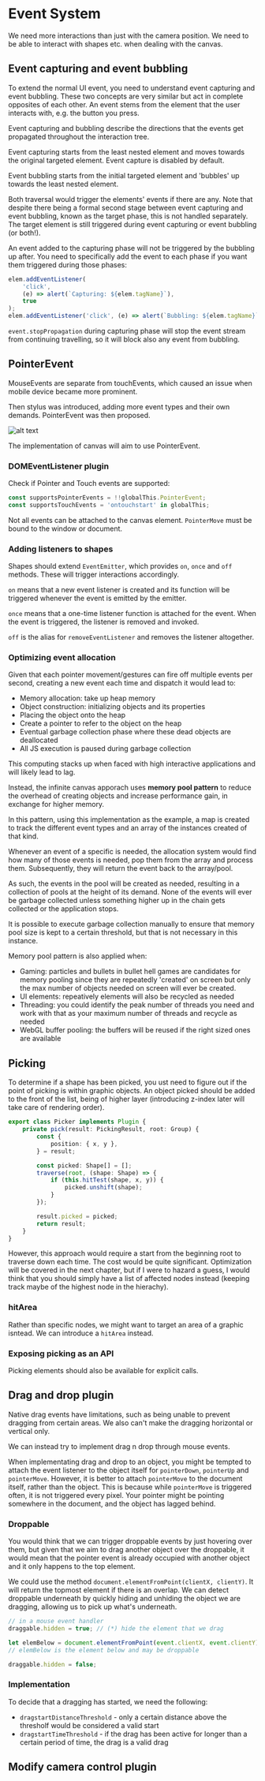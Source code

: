 # Event System

We need more interactions than just with the camera position. We need to be able to interact with shapes etc. when dealing with the canvas.

## Event capturing and event bubbling

To extend the normal UI event, you need to understand event capturing and event bubbling. These two concepts are very similar but act in complete opposites of each other. An event stems from the element that the user interacts with, e.g. the button you press.

Event capturing and bubbling describe the directions that the events get propagated throughout the interaction tree.

Event capturing starts from the least nested element and moves towards the original targeted element. Event capture is disabled by default.

Event bubbling starts from the initial targeted element and 'bubbles' up towards the least nested element.

Both traversal would trigger the elements' events if there are any. Note that despite there being a formal second stage between event capturing and event bubbling, known as the target phase, this is not handled separately. The target element is still triggered during event capturing or event bubbling (or both!).

An event added to the capturing phase will not be triggered by the bubbling up after. You need to specifically add the event to each phase if you want them triggered during those phases:

```js
elem.addEventListener(
    'click',
    (e) => alert(`Capturing: ${elem.tagName}`),
    true
);
elem.addEventListener('click', (e) => alert(`Bubbling: ${elem.tagName}`));
```

`event.stopPropagation` during capturing phase will stop the event stream from continuing travelling, so it will block also any event from bubbling.

## PointerEvent

MouseEvents are separate from touchEvents, which caused an issue when mobile device became more prominent.

Then stylus was introduced, adding more event types and their own demands. PointerEvent was then proposed.

![alt text](mouse-pointer-touch-events.png)

The implementation of canvas will aim to use PointerEvent.

### DOMEventListener plugin

Check if Pointer and Touch events are supported:

```ts
const supportsPointerEvents = !!globalThis.PointerEvent;
const supportsTouchEvents = 'ontouchstart' in globalThis;
```

Not all events can be attached to the canvas element. `PointerMove` must be bound to the window or document.

### Adding listeners to shapes

Shapes should extend `EventEmitter`, which provides `on`, `once` and `off` methods. These will trigger interactions accordingly.

`on` means that a new event listener is created and its function will be triggered whenever the event is emitted by the emitter.

`once` means that a one-time listener function is attached for the event. When the event is triggered, the listener is removed and invoked.

`off` is the alias for `removeEventListener` and removes the listener altogether.

### Optimizing event allocation

Given that each pointer movement/gestures can fire off multiple events per second, creating a new event each time and dispatch it would lead to:

- Memory allocation: take up heap memory
- Object construction: initializing objects and its properties
- Placing the object onto the heap
- Create a pointer to refer to the object on the heap
- Eventual garbage collection phase where these dead objects are deallocated
- All JS execution is paused during garbage collection

This computing stacks up when faced with high interactive applications and will likely lead to lag.

Instead, the infinite canvas apporach uses **memory pool pattern** to reduce the overhead of creating objects and increase performance gain, in exchange for higher memory.

In this pattern, using this implementation as the example, a map is created to track the different event types and an array of the instances created of that kind.

Whenever an event of a specific is needed, the allocation system would find how many of those events is needed, pop them from the array and process them. Subsequently, they will return the event back to the array/pool.

As such, the events in the pool will be created as needed, resulting in a collection of pools at the height of its demand. None of the events will ever be garbage collected unless something higher up in the chain gets collected or the application stops.

It is possible to execute garbage collection manually to ensure that memory pool size is kept to a certain threshold, but that is not necessary in this instance.

Memory pool pattern is also applied when:

- Gaming: particles and bullets in bullet hell games are candidates for memory pooling since they are repeatedly 'created' on screen but only the max number of objects needed on screen will ever be created.
- UI elements: repeatively elements will also be recycled as needed
- Threading: you could identify the peak number of threads you need and work with that as your maximum number of threads and recycle as needed
- WebGL buffer pooling: the buffers will be reused if the right sized ones are available

## Picking

To determine if a shape has been picked, you ust need to figure out if the point of picking is within graphic objects. An object picked should be added to the front of the list, being of higher layer (introducing z-index later will take care of rendering order).

```ts
export class Picker implements Plugin {
    private pick(result: PickingResult, root: Group) {
        const {
            position: { x, y },
        } = result;

        const picked: Shape[] = [];
        traverse(root, (shape: Shape) => {
            if (this.hitTest(shape, x, y)) {
                picked.unshift(shape);
            }
        });

        result.picked = picked;
        return result;
    }
}
```

However, this approach would require a start from the beginning root to traverse down each time. The cost would be quite significant. Optimization will be covered in the next chapter, but if I were to hazard a guess, I would think that you should simply have a list of affected nodes instead (keeping track maybe of the highest node in the hierachy).

### hitArea

Rather than specific nodes, we might want to target an area of a graphic isntead. We can introduce a `hitArea` instead.

### Exposing picking as an API

Picking elements should also be available for explicit calls.

## Drag and drop plugin

Native drag events have limitations, such as being unable to prevent dragging from certain areas. We also can't make the dragging horizontal or vertical only.

We can instead try to implement drag n drop through mouse events.

When implementating drag and drop to an object, you might be tempted to attach the event listener to the object itself for `pointerDown`, `pointerUp` and `pointerMove`. However, it is better to attach `pointerMove` to the document itself, rather than the object. This is because while `pointerMove` is triggered often, it is not triggered every pixel. Your pointer might be pointing somewhere in the document, and the object has lagged behind.

### Droppable

You would think that we can trigger droppable events by just hovering over them, but given that we aim to drag another object over the droppable, it would mean that the pointer event is already occupied with another object and it only happens to the top element.

We could use the method `document.elementFromPoint(clientX, clientY)`. It will return the topmost element if there is an overlap. We can detect droppable underneath by quickly hiding and unhiding the object we are dragging, allowing us to pick up what's underneath.

```js
// in a mouse event handler
draggable.hidden = true; // (*) hide the element that we drag

let elemBelow = document.elementFromPoint(event.clientX, event.clientY);
// elemBelow is the element below and may be droppable

draggable.hidden = false;
```

### Implementation

To decide that a dragging has started, we need the following:

- `dragstartDistanceThreshold` - only a certain distance above the thresholf would be considered a valid start
- `dragstartTimeThreshold` - if the drag has been active for longer than a certain period of time, the drag is a valid drag

## Modify camera control plugin

